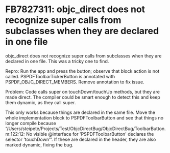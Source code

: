 # FB7827311: objc_direct does not recognize super calls from subclasses when they are declared in one file

objc_direct does not recognize super calls from subclasses when they are declared in one file. This was a tricky one to find.

Repro:
Run the app and press the button; observe that block action is not called.
PSPDFToolbarTickerButton is annotated with PSPDF_OBJC_DIRECT_MEMBERS. 
Remove annotation to fix issue.

Problem: Code calls super on touchDown/touchUp methods, but they are made direct.
The compiler could be smart enough to detect this and keep them dynamic, as they call super.

This only works because things are declared in the same file. Move the whole implementation block to PSPDFToolbarButton and see that things no longer compile because “/Users/steipete/Projects/Test/ObjcDirectBug/ObjcDirectBug/ToolbarButton.m:122:12: No visible @interface for 'PSPDFToolbarButton' declares the selector 'touchDown’”. If these are declared in the header, they are also marked dynamic, fixing the bug.
